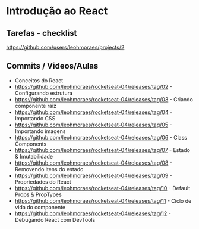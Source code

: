 # Introdução ao React

## Tarefas - checklist
https://github.com/users/leohmoraes/projects/2

## Commits / Videos/Aulas
* Conceitos do React
* https://github.com/leohmoraes/rocketseat-04/releases/tag/02 - Configurando estrutura
* https://github.com/leohmoraes/rocketseat-04/releases/tag/03 - Criando componente raiz
* https://github.com/leohmoraes/rocketseat-04/releases/tag/04 - Importando CSS
* https://github.com/leohmoraes/rocketseat-04/releases/tag/05 - Importando imagens
* https://github.com/leohmoraes/rocketseat-04/releases/tag/06 - Class Components
* https://github.com/leohmoraes/rocketseat-04/releases/tag/07 - Estado & Imutabilidade
* https://github.com/leohmoraes/rocketseat-04/releases/tag/08 - Removendo itens do estado
* https://github.com/leohmoraes/rocketseat-04/releases/tag/09 - Propriedades do React
* https://github.com/leohmoraes/rocketseat-04/releases/tag/10 - Default Props & PropTypes
* https://github.com/leohmoraes/rocketseat-04/releases/tag/11 - Ciclo de vida do componente
* https://github.com/leohmoraes/rocketseat-04/releases/tag/12 - Debugando React com DevTools

